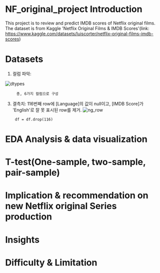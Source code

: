 # NF_original_project Introduction
This project is to review and predict IMDB scores of Netflix original films. The dataset is from Kaggle 'Netflix Original Films &amp; IMDB Scores'(link: https://www.kaggle.com/datasets/luiscorter/netflix-original-films-imdb-scores)


# Datasets
1. 컬럼 파악:

   
![dtypes](https://github.com/ryeonbeenkang/NF_original_project/assets/47935123/0db869af-ccbc-406f-bbeb-ce47f73f37c2)


         총, 6가지 컬럼으로 구성


3. 결측치: 116번째 row에 [Language]의 값이 null이고, [IMDB Score]가 'English'로 잘 못 표시된 row를 제거.
 ![ng_row](https://github.com/ryeonbeenkang/NF_original_project/assets/47935123/8e491339-7b72-4bd8-9966-af55c9507eb3)
   ```
    df = df.drop(116)
   ```



# EDA Analysis & data visualization





# T-test(One-sample, two-sample, pair-sample)





# Implication & recommendation on new Netflix original Series production




# Insights




# Difficulty & Limitation



